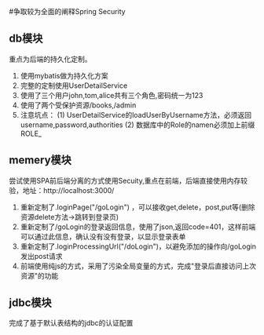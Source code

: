 #争取较为全面的阐释Spring Security
## db模块
重点为后端的持久化定制。
1. 使用mybatis做为持久化方案
2. 完整的定制使用UserDetailService
3. 使用了三个用户john,tom,alice共有三个角色,密码统一为123
4. 使用了两个受保护资源/books,/admin
5. 注意坑点：
    (1) UserDetailService的loadUserByUsername方法，必须返回username,password,authorities
    (2) 数据库中的Role的namen必须加上前缀ROLE_ 
## memery模块

尝试使用SPA前后端分离的方式使用Secuity,重点在前端，后端直接使用内存较验，地址：http://localhost:3000/
1. 重新定制了.loginPage("/goLogin") ，可以接收get,delete，post,put等(删除资源delete方法->跳转到登录页)
2. 重新定制了/goLogin的登录返回信息，使用了json,返回code=401，这样前端可以通过此信息，确认没有没有登录，以显示登录表单
3. 重新定制了.loginProcessingUrl("/doLogin")，以避免添加的操作向/goLogin发出post请求
4. 前端使用纯js的方式，采用了污染全局变量的方式，完成"登录后直接访问上次资源"的功能

## jdbc模块
完成了基于默认表结构的jdbc的认证配置
